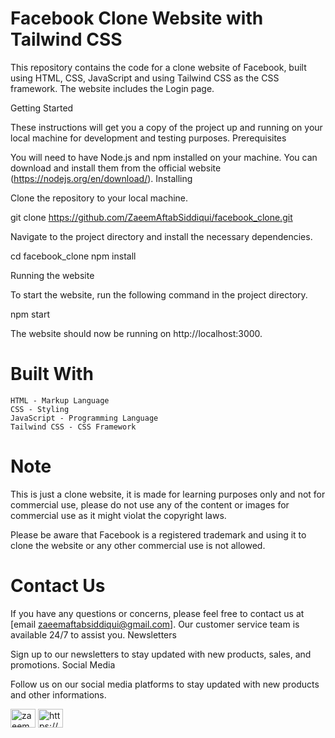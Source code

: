 # Facebook Clone Website with Tailwind CSS

This repository contains the code for a clone website of Facebook, built using HTML, CSS, JavaScript and using Tailwind CSS as the CSS framework. The website includes the Login page.

Getting Started

These instructions will get you a copy of the project up and running on your local machine for development and testing purposes.
Prerequisites

You will need to have Node.js and npm installed on your machine. You can download and install them from the official website (https://nodejs.org/en/download/).
Installing

Clone the repository to your local machine.

git clone https://github.com/ZaeemAftabSiddiqui/facebook_clone.git

Navigate to the project directory and install the necessary dependencies.

cd facebook_clone
npm install

Running the website

To start the website, run the following command in the project directory.

npm start

The website should now be running on http://localhost:3000.
# Built With

    HTML - Markup Language
    CSS - Styling
    JavaScript - Programming Language
    Tailwind CSS - CSS Framework

# Note

This is just a clone website, it is made for learning purposes only and not for commercial use, please do not use any of the content or images for commercial use as it might violat the copyright laws.

Please be aware that Facebook is a registered trademark and using it to clone the website or any other commercial use is not allowed.


# Contact Us

If you have any questions or concerns, please feel free to contact us at [email zaeemaftabsiddiqui@gmail.com]. Our customer service team is available 24/7 to assist you.
Newsletters

Sign up to our newsletters to stay updated with new products, sales, and promotions.
Social Media

Follow us on our social media platforms to stay updated with new products and other informations.

   
<a href="https://twitter.com/zaeemaftab" target="blank"><img align="center" src="https://raw.githubusercontent.com/rahuldkjain/github-profile-readme-generator/master/src/images/icons/Social/twitter.svg" alt="zaeemaftab" height="30" width="40" /></a>
<a href="https://linkedin.com/in/https://www.linkedin.com/in/zaeem-aftab-siddiqui-ba45b21a2/" target="blank"><img align="center" src="https://raw.githubusercontent.com/rahuldkjain/github-profile-readme-generator/master/src/images/icons/Social/linked-in-alt.svg" alt="https://www.linkedin.com/in/zaeem-aftab-siddiqui-ba45b21a2/" height="30" width="40" /></a>
